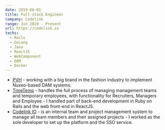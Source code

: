 ```yaml
---
date: 2019-06-01
title: Full-stack Engineer
company: Codelink
range: Jun 2019 - Present
url: https://codelink.io
techs:
  - Rails
  - GoLang
  - Java
  - ReactJS
  - WebComponent
  - DAM
  - Docker
---
```


- [PVH](https://www.pvh.com) - working with a big brand in the fashion industry to implement Nuxeo-based DAM systems.
- [TimeTemp](https://timetemp.io) - handles the full process of managing management teams and temporary employees, with functionality for Recruiters, Managers and Employee - I handled part of back-end development in Ruby on Rails and the web front-end in ReactJS.
- [Codelink IO](https://codelink.io) - is an internal team and project management system to manage all team members and their assigned projects - I worked as the sole developer to set up the platform and the SSO service.
